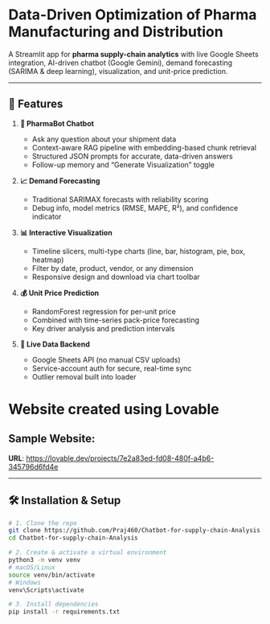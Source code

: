 # Data-Driven Optimization of Pharma Manufacturing and Distribution

A Streamlit app for **pharma supply-chain analytics** with live Google Sheets integration, AI-driven chatbot (Google Gemini), demand forecasting (SARIMA & deep learning), visualization, and unit-price prediction.

---

## 🚀 Features

1. **🤖 PharmaBot Chatbot**  
   - Ask any question about your shipment data  
   - Context-aware RAG pipeline with embedding-based chunk retrieval  
   - Structured JSON prompts for accurate, data-driven answers  
   - Follow-up memory and “Generate Visualization” toggle  

2. **📈 Demand Forecasting**  
   - Traditional SARIMAX forecasts with reliability scoring   
   - Debug info, model metrics (RMSE, MAPE, R²), and confidence indicator  

3. **📊 Interactive Visualization**  
   - Timeline slicers, multi-type charts (line, bar, histogram, pie, box, heatmap)  
   - Filter by date, product, vendor, or any dimension  
   - Responsive design and download via chart toolbar  

4. **💰 Unit Price Prediction**  
   - RandomForest regression for per-unit price  
   - Combined with time-series pack-price forecasting  
   - Key driver analysis and prediction intervals  

5. **🔄 Live Data Backend**  
   - Google Sheets API (no manual CSV uploads)  
   - Service-account auth for secure, real-time sync  
   - Outlier removal built into loader  

# Website created using Lovable 

## Sample Website: 

**URL**: https://lovable.dev/projects/7e2a83ed-fd08-480f-a4b6-345796d6fd4e

---

## 🛠️ Installation & Setup

```bash
# 1. Clone the repo
git clone https://github.com/Praj460/Chatbot-for-supply-chain-Analysis.git
cd Chatbot-for-supply-chain-Analysis

# 2. Create & activate a virtual environment
python3 -m venv venv
# macOS/Linux
source venv/bin/activate
# Windows
venv\Scripts\activate

# 3. Install dependencies
pip install -r requirements.txt



